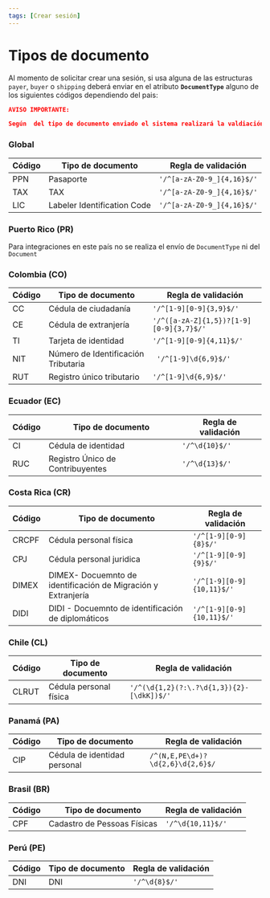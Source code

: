 ```yaml
---
tags: [Crear sesión]
---
```



# Tipos de documento

Al momento de solicitar crear una sesión, si usa alguna de las estructuras `payer`, `buyer` o `shipping` deberá enviar en el atributo **`DocumentType`** alguno de los siguientes códigos  dependiendo del pais:

```json
AVISO IMPORTANTE:

Según  del tipo de documento enviado el sistema realizará la valdiación basado en  expresiones regulares 
```


### Global


Código| Tipo de documento | Regla de validación
---------|----------|----------
 PPN	 | Pasaporte | `'/^[a-zA-Z0-9_]{4,16}$/'`
 TAX | TAX | `'/^[a-zA-Z0-9_]{4,16}$/'`
 LIC | Labeler Identification Code | `'/^[a-zA-Z0-9_]{4,16}$/'`

### Puerto Rico (PR)

Para integraciones en este país no se realiza el envío de `DocumentType` ni del `Document`

### Colombia (CO)

Código| Tipo de documento | Regla de validación
---------|---------- |----------
 CC | Cédula de ciudadanía  | `'/^[1-9][0-9]{3,9}$/'`
 CE | Cédula de extranjería | `'/^([a-zA-Z]{1,5})?[1-9][0-9]{3,7}$/'`
 TI | Tarjeta de identidad| `'/^[1-9][0-9]{4,11}$/'`
 NIT | Número de Identificación Tributaria|` '/^[1-9]\d{6,9}$/'`
 RUT | Registro único tributario| `'/^[1-9]\d{6,9}$/'`
 
### Ecuador (EC)
Código| Tipo de documento | Regla de validación
---------|----------|---------
 CI | Cédula de identidad|`'/^\d{10}$/'`
 RUC | Registro Único de Contribuyentes|`'/^\d{13}$/'`
 

### Costa Rica (CR)

Código| Tipo de documento | Regla de validación
---------|----------|------------
 CRCPF | Cédula personal física |`'/^[1-9][0-9]{8}$/'`
 CPJ | Cédula personal juridica |`'/^[1-9][0-9]{9}$/'`
 DIMEX | DIMEX- Docuemnto de identificación de Migración y Extranjería|`'/^[1-9][0-9]{10,11}$/'`
  DIDI | DIDI - Docuemnto de identificación de diplomáticos|`'/^[1-9][0-9]{10,11}$/'`

### Chile (CL)

Código| Tipo de documento | Regla de validación
---------|----------|------------
 CLRUT | Cédula personal física |`'/^(\d{1,2}(?:\.?\d{1,3}){2}-[\dkK])$/'`


### Panamá (PA)

Código| Tipo de documento| Regla de validación
---------|----------|------------
 CIP | Cédula de identidad personal| `/^(N,E,PE\d+)?\d{2,6}\d{2,6}$/`

 ### Brasil (BR)

 Código| Tipo de documento| Regla de validación
---------|----------|------------
 CPF | Cadastro de Pessoas Físicas|`'/^\d{10,11}$/'`


 ### Perú (PE)

  Código| Tipo de documento| Regla de validación
---------|----------|------------
 DNI | DNI|`'/^\d{8}$/'`



